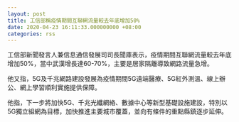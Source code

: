 ```yaml
---
layout: post
title: 工信部稱疫情期間互聯網流量較去年底增加50%
date: 2020-04-23 16:11:33.000000000 +08:00
categories: rss
---
```


工信部新聞發言人兼信息通信發展司司長聞庫表示，疫情期間互聯網流量較去年底增加50%，當中武漢增長達60-70%，主要是居家隔離導致網路流量急增。

他又指，5G及千兆網路建設發展為疫情期間5G遠端醫療、5G紅外測溫、線上辦公、網上學習順利實施提供保障。

他指，下一步將加快5G、千兆光纖網絡、數據中心等新型基礎設施建設，特別以5G獨立組網為目標，加快推進主要城市覆蓋，並向有條件的重點縣鎮逐步延伸。
